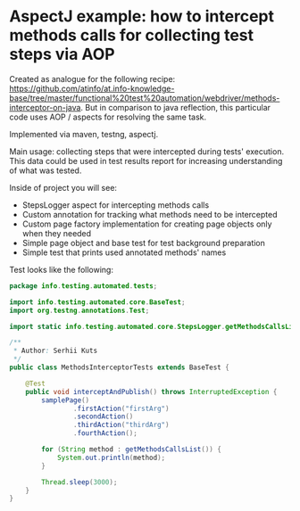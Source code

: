 AspectJ example: how to intercept methods calls for collecting test steps via AOP
======

Created as analogue for the following recipe: https://github.com/atinfo/at.info-knowledge-base/tree/master/functional%20test%20automation/webdriver/methods-interceptor-on-java.
But in comparison to java reflection, this particular code uses AOP / aspects for resolving the same task. 

Implemented via maven, testng, aspectj.

Main usage: collecting steps that were intercepted during tests' execution. This data could be used in
test results report for increasing understanding of what was tested.

Inside of project you will see: 
 
 - StepsLogger aspect for intercepting methods calls
 - Custom annotation for tracking what methods need to be intercepted
 - Custom page factory implementation for creating page objects only when they needed
 - Simple page object and base test for test background preparation
 - Simple test that prints used annotated methods' names


Test looks like the following:
```java
package info.testing.automated.tests;

import info.testing.automated.core.BaseTest;
import org.testng.annotations.Test;

import static info.testing.automated.core.StepsLogger.getMethodsCallsList;

/**
 * Author: Serhii Kuts
 */
public class MethodsInterceptorTests extends BaseTest {

    @Test
    public void interceptAndPublish() throws InterruptedException {
        samplePage()
                .firstAction("firstArg")
                .secondAction()
                .thirdAction("thirdArg")
                .fourthAction();

        for (String method : getMethodsCallsList()) {
            System.out.println(method);
        }

        Thread.sleep(3000);
    }
}
```